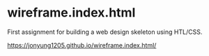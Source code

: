 # wireframe.index.html

First assignment for building a web design skeleton using HTL/CSS. 

https://jonyung1205.github.io/wireframe.index.html/
